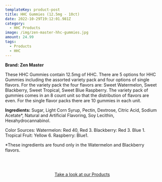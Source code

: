 ```yaml
---
templateKey: product-post
title: HHC Gummies (12.5mg - 10ct)
date: 2022-10-29T19:12:01.981Z
category:
  - HHC Products
image: /img/zen-master-hhc-gummies.jpg
amount: 24.99
tags:
  - Products
  - HHC
---
```

**Brand: Zen Master**

These HHC Gummies contain 12.5mg of HHC. There are 5 options for HHC Gummies including the assorted variety pack and four options of single flavors. For the variety pack the four flavors are: Sweet Watermelon, Sweet Blackberry, Sweet Tropical, Sweet Blue Raspberry. The variety pack of gummies comes in an 8 count unit so that the distribution of flavors are even. For the single flavor packs there are 10 gummies in each unit.

**Ingredients:** Sugar, Light Corn Syrup, Pectin, Dextrose, Citric Acid, Sodium Acetate*, Natural and Artificial Flavoring, Soy Lecithin, Hexahydrocannabinol.

Color Sources: Watermelon: Red 40, Red 3.  Blackberry: Red 3.  Blue 1. Tropical Fruit: Yellow 6.  Raspberry: Blue1.

\*These ingredients are found only in the Watermelon and Blackberry flavors.

<br><br>

<Center><a class="link-view-more-products" target="_blank" href="https://capitalamericanshaman.com/products">Take a look at our Products</a></Center>